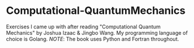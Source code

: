 # Computational-QuantumMechanics
Exercises I came up with after reading "Computational Quantum Mechanics" by Joshua Izaac &amp; Jingbo Wang. My programming language of choice is Golang. *NOTE*: The book uses Python and Fortran throughout.
